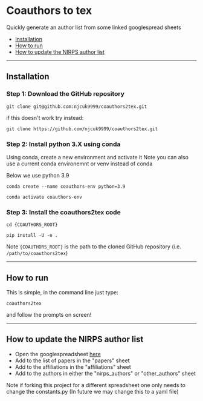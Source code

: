 # Coauthors to tex

Quickly generate an author list from some linked googlespread sheets

- [Installation](#installation)
- [How to run](#how-to-run)
- [How to update the NIRPS author list](#how-to-update-the-nirps-author-list)



---

## Installation

### Step 1: Download the GitHub repository

```
git clone git@github.com:njcuk9999/coauthors2tex.git
```

if this doesn't work try instead:

```
git clone https://github.com/njcuk9999/coauthors2tex.git
```

### Step 2: Install python 3.X using conda

Using conda, create a new environment and activate it
Note you can also use a current conda environemnt or venv instead of conda

Below we use python 3.9

```
conda create --name coauthors-env python=3.9
```

```
conda activate coauthors-env
```

### Step 3: Install the coauthors2tex code

```
cd {COAUTHORS_ROOT}

pip install -U -e .
```

Note `{COAUTHORS_ROOT}` is the path to the cloned GitHub repository (i.e. `/path/to/coauthors2tex`)

---

## How to run

This is simple, in the command line just type:

```
coauthors2tex
```

and follow the prompts on screen!

---

## How to update the NIRPS author list

- Open the googlespreadsheet [here](https://docs.google.com/spreadsheets/d/1hGPX_s_fUbEmjDtBbrWrlgwDFMC_Ek-63s1JCHnaIvA/edit?usp=sharing)
- Add to the list of papers in the "papers" sheet
- Add to the affiliations in the "affiliations" sheet
- Add to the authors in either the "nirps_authors" or "other_authors" sheet


Note if forking this project for a different spreadsheet one only needs to change the constants.py
(In future we may change this to a yaml file)

